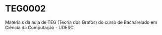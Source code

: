 # TEG0002
Materiais da aula de TEG (Teoria dos Grafos) do curso de Bacharelado em Ciência da Computação - UDESC
